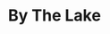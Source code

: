 ---
title: "By The Lake"
draft: false
slug: "by-the-lake"
weight: "1"
mainpage: false
related: true

block_project: {
	description: "(description coming soon)",
	fontcolor: "#fff",
	bgcolor: "#040404",
	work: [ 
		{class: "gallery-col-12 w-md-75 mb-5 mb-md-3", path: "illustration_by-the-lake-01.jpg"},
		{class: "gallery-col-12 w-md-75 my-5 my-md-3", path: "illustration_by-the-lake-02.jpg"},
		{class: "gallery-col-12 w-md-75 mt-5 mt-md-3", path: "illustration_by-the-lake-03.jpg"}
	]
}

---